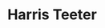 ---
title: "Harris Teeter"
url: /charlotte/harris-teeter-mount-holly-huntersville-road/
shop: supermarket
---